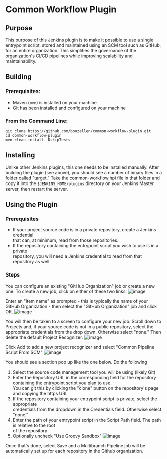 # Common Workflow Plugin

## Purpose

This purpose of this Jenkins plugin is to make it possible to use a single entrypoint
script, stored and maintained using an SCM tool such as GitHub, for an entire
organization. This simplifies the governance of the organization's CI/CD pipelines
while improving scalability and maintainability.

<!---
## Dependencies
TODO: add dependency plugins
--->

## Building

### Prerequisites:
* Maven (`mvn`) is installed on your machine
* Git has been installed and configured on your machine

### From the Command Line:
```
git clone https://github.com/boozallen/common-workflow-plugin.git
cd common-workflow-plugin
mvn clean install -DskipTests
```

## Installing

Unlike other Jenkins plugins, this one needs to be installed manually. After
building the plugin (see above), you should see a number of binary files in
a folder called "target." Take the common-workflow.hpi file in that folder and
copy it into the `$JENKINS_HOME/plugins` directory on your Jenkins Master server,
then restart the server.

## Using the Plugin

### Prerequisites
* If your project source code is in a private repository, create a Jenkins credential  
  that can, at minimum, read from those repositories.
* If the repository containing the entrypoint script you wish to use is in a private  
  repository, you will need a Jenkins credential to read from that repository as well.

### Steps

You can configure an existing "GitHub Organization" job or create a new one. To create
a new job, click on either of these two links.
![image](https://user-images.githubusercontent.com/10341296/45721754-5e284580-bb77-11e8-9186-336339ae9b5d.png)

Enter an "item name" as prompted - this is typically the name of your GitHub
Organization - then select the "GitHub Organization" job and click OK.
![image](https://user-images.githubusercontent.com/10341296/45721915-0938ff00-bb78-11e8-8492-05253e72f807.png)

You will then be taken to a screen to configure your new job. Scroll down to Projects and,
if your source code is not in a public repository, select the appropriate credentials from
the drop down. Otherwise select "none." Then delete the default Project Recognizer.
![image](https://user-images.githubusercontent.com/10341296/45722017-7ba9df00-bb78-11e8-9069-c2a136fdfaba.png)

Click Add to add a new project recognizer and select "Common Pipeline Script From SCM"
![image](https://user-images.githubusercontent.com/10341296/45722072-bc095d00-bb78-11e8-9410-abf7a2152910.png)

You should see a section pop up like the one below. Do the following
1. Select the source code management tool you will be using (likely Git)
2. Enter the Repository URL in the corresponding field for the repository   
   containing the entrypoint script you plan to use.  
   You can git this by clicking the "clone" button on the repository's page and copying the https URL
3. If the repository containing your entrypoint script is private, select the appropriate  
   credentials from the dropdown in the Credentials field. Otherwise select "none."
4. Enter the path of your entrypoint script in the Script Path field. The path is relative to the root  
   of the repository
5. Optionally uncheck "Use Groovy Sandbox"
![image](https://user-images.githubusercontent.com/10341296/45722105-df340c80-bb78-11e8-9da8-37d74af1d387.png)

Once that's done, select Save and a Multibranch Pipeline job will be automatically set up for each
repository in the Github organization.

